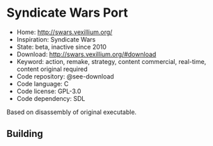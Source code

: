 # Syndicate Wars Port

- Home: http://swars.vexillium.org/
- Inspiration: Syndicate Wars
- State: beta, inactive since 2010
- Download: http://swars.vexillium.org/#download
- Keyword: action, remake, strategy, content commercial, real-time, content original required
- Code repository: @see-download
- Code language: C
- Code license: GPL-3.0
- Code dependency: SDL

Based on disassembly of original executable.

## Building
